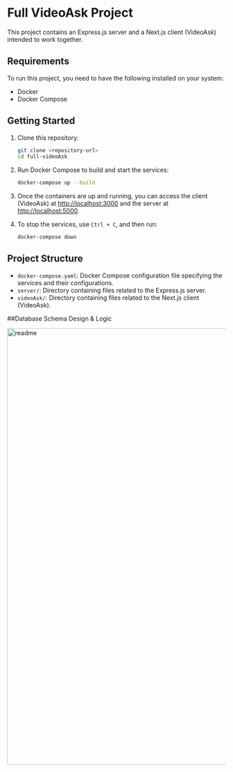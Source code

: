 # Full VideoAsk Project

This project contains an Express.js server and a Next.js client (VideoAsk) intended to work together.

## Requirements

To run this project, you need to have the following installed on your system:

- Docker
- Docker Compose

## Getting Started

1. Clone this repository:

    ```bash
    git clone <repository-url>
    cd full-videoAsk
    ```

2. Run Docker Compose to build and start the services:

    ```bash
    docker-compose up --build
    ```

3. Once the containers are up and running, you can access the client (VideoAsk) at [http://localhost:3000](http://localhost:3000) and the server at [http://localhost:5000](http://localhost:5000).

4. To stop the services, use `Ctrl + C`, and then run:

    ```bash
    docker-compose down
    ```

## Project Structure

- `docker-compose.yaml`: Docker Compose configuration file specifying the services and their configurations.
- `server/`: Directory containing files related to the Express.js server.
- `videoAsk/`: Directory containing files related to the Next.js client (VideoAsk).

##Database Schema Design & Logic

<img width="1004" alt="readme" src="https://github.com/eelmoham/videoAsk/assets/93978869/8222e617-0a81-483a-ab3c-0c9abcf56035">
